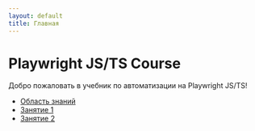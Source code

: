 ```yaml
---
layout: default
title: Главная
---
```


# Playwright JS/TS Course

Добро пожаловать в учебник по автоматизации на Playwright JS/TS!

- [Область знаний](knowledge-scope)
- [Занятие 1](lessons/lesson-1)
- [Занятие 2](lessons/lesson-2) 